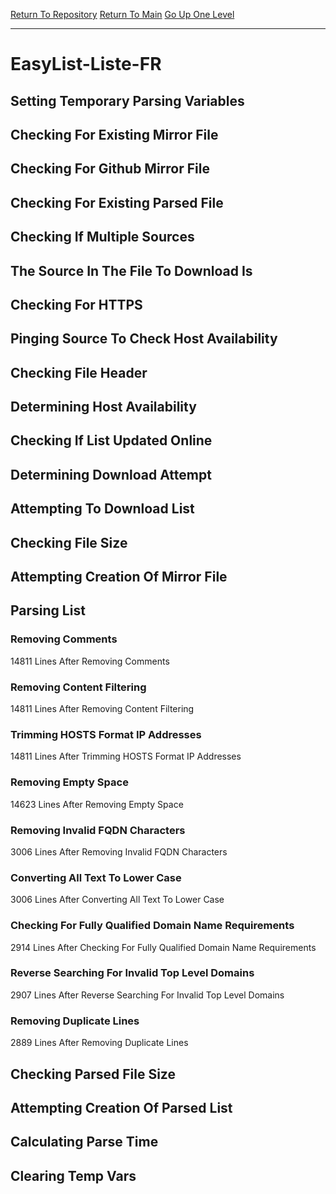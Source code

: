 [Return To Repository](https://github.com/deathbybandaid/piholeparser/)
[Return To Main](https://github.com/deathbybandaid/piholeparser/blob/master/RecentRunLogs/Mainlog.md)
[Go Up One Level](https://github.com/deathbybandaid/piholeparser/blob/master/RecentRunLogs/TopLevelScripts/30-Processing-External-Blacklists.md)
____________________________________
# EasyList-Liste-FR
## Setting Temporary Parsing Variables
## Checking For Existing Mirror File
## Checking For Github Mirror File
## Checking For Existing Parsed File
## Checking If Multiple Sources
## The Source In The File To Download Is
## Checking For HTTPS
## Pinging Source To Check Host Availability
## Checking File Header
## Determining Host Availability
## Checking If List Updated Online
## Determining Download Attempt
## Attempting To Download List
## Checking File Size
## Attempting Creation Of Mirror File
## Parsing List
### Removing Comments
14811 Lines After Removing Comments
### Removing Content Filtering
14811 Lines After Removing Content Filtering
### Trimming HOSTS Format IP Addresses
14811 Lines After Trimming HOSTS Format IP Addresses
### Removing Empty Space
14623 Lines After Removing Empty Space
### Removing Invalid FQDN Characters
3006 Lines After Removing Invalid FQDN Characters
### Converting All Text To Lower Case
3006 Lines After Converting All Text To Lower Case
### Checking For Fully Qualified Domain Name Requirements
2914 Lines After Checking For Fully Qualified Domain Name Requirements
### Reverse Searching For Invalid Top Level Domains
2907 Lines After Reverse Searching For Invalid Top Level Domains
### Removing Duplicate Lines
2889 Lines After Removing Duplicate Lines
## Checking Parsed File Size
## Attempting Creation Of Parsed List
## Calculating Parse Time
## Clearing Temp Vars
